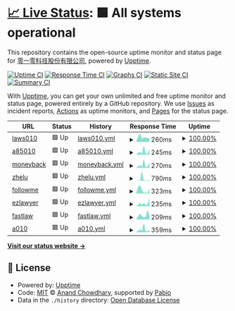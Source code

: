 # [📈 Live Status](https://upptime.010.tw): <!--live status--> **🟩 All systems operational**

This repository contains the open-source uptime monitor and status page for [零一零科技股份有限公司](https://010.tw), powered by [Upptime](https://github.com/upptime/upptime).

[![Uptime CI](https://github.com/010tech/upptime/workflows/Uptime%20CI/badge.svg)](https://github.com/010tech/upptime/actions?query=workflow%3A%22Uptime+CI%22)
[![Response Time CI](https://github.com/010tech/upptime/workflows/Response%20Time%20CI/badge.svg)](https://github.com/010tech/upptime/actions?query=workflow%3A%22Response+Time+CI%22)
[![Graphs CI](https://github.com/010tech/upptime/workflows/Graphs%20CI/badge.svg)](https://github.com/010tech/upptime/actions?query=workflow%3A%22Graphs+CI%22)
[![Static Site CI](https://github.com/010tech/upptime/workflows/Static%20Site%20CI/badge.svg)](https://github.com/010tech/upptime/actions?query=workflow%3A%22Static+Site+CI%22)
[![Summary CI](https://github.com/010tech/upptime/workflows/Summary%20CI/badge.svg)](https://github.com/010tech/upptime/actions?query=workflow%3A%22Summary+CI%22)

With [Upptime](https://upptime.js.org), you can get your own unlimited and free uptime monitor and status page, powered entirely by a GitHub repository. We use [Issues](https://github.com/010tech/upptime/issues) as incident reports, [Actions](https://github.com/010tech/upptime/actions) as uptime monitors, and [Pages](https://upptime.010.tw) for the status page.

<!--start: status pages-->
<!-- This summary is generated by Upptime (https://github.com/upptime/upptime) -->
<!-- Do not edit this manually, your changes will be overwritten -->
<!-- prettier-ignore -->
| URL | Status | History | Response Time | Uptime |
| --- | ------ | ------- | ------------- | ------ |
| <img alt="" src="https://icons.duckduckgo.com/ip3/laws010.com.ico" height="13"> [laws010](https://laws010.com) | 🟩 Up | [laws010.yml](https://github.com/010tech/upptime/commits/HEAD/history/laws010.yml) | <details><summary><img alt="Response time graph" src="./graphs/laws010/response-time-week.png" height="20"> 260ms</summary><br><a href="https://upptime.010.tw/history/laws010"><img alt="Response time 244" src="https://img.shields.io/endpoint?url=https%3A%2F%2Fraw.githubusercontent.com%2F010tech%2Fupptime%2FHEAD%2Fapi%2Flaws010%2Fresponse-time.json"></a><br><a href="https://upptime.010.tw/history/laws010"><img alt="24-hour response time 194" src="https://img.shields.io/endpoint?url=https%3A%2F%2Fraw.githubusercontent.com%2F010tech%2Fupptime%2FHEAD%2Fapi%2Flaws010%2Fresponse-time-day.json"></a><br><a href="https://upptime.010.tw/history/laws010"><img alt="7-day response time 260" src="https://img.shields.io/endpoint?url=https%3A%2F%2Fraw.githubusercontent.com%2F010tech%2Fupptime%2FHEAD%2Fapi%2Flaws010%2Fresponse-time-week.json"></a><br><a href="https://upptime.010.tw/history/laws010"><img alt="30-day response time 244" src="https://img.shields.io/endpoint?url=https%3A%2F%2Fraw.githubusercontent.com%2F010tech%2Fupptime%2FHEAD%2Fapi%2Flaws010%2Fresponse-time-month.json"></a><br><a href="https://upptime.010.tw/history/laws010"><img alt="1-year response time 244" src="https://img.shields.io/endpoint?url=https%3A%2F%2Fraw.githubusercontent.com%2F010tech%2Fupptime%2FHEAD%2Fapi%2Flaws010%2Fresponse-time-year.json"></a></details> | <details><summary><a href="https://upptime.010.tw/history/laws010">100.00%</a></summary><a href="https://upptime.010.tw/history/laws010"><img alt="All-time uptime 100.00%" src="https://img.shields.io/endpoint?url=https%3A%2F%2Fraw.githubusercontent.com%2F010tech%2Fupptime%2FHEAD%2Fapi%2Flaws010%2Fuptime.json"></a><br><a href="https://upptime.010.tw/history/laws010"><img alt="24-hour uptime 100.00%" src="https://img.shields.io/endpoint?url=https%3A%2F%2Fraw.githubusercontent.com%2F010tech%2Fupptime%2FHEAD%2Fapi%2Flaws010%2Fuptime-day.json"></a><br><a href="https://upptime.010.tw/history/laws010"><img alt="7-day uptime 100.00%" src="https://img.shields.io/endpoint?url=https%3A%2F%2Fraw.githubusercontent.com%2F010tech%2Fupptime%2FHEAD%2Fapi%2Flaws010%2Fuptime-week.json"></a><br><a href="https://upptime.010.tw/history/laws010"><img alt="30-day uptime 100.00%" src="https://img.shields.io/endpoint?url=https%3A%2F%2Fraw.githubusercontent.com%2F010tech%2Fupptime%2FHEAD%2Fapi%2Flaws010%2Fuptime-month.json"></a><br><a href="https://upptime.010.tw/history/laws010"><img alt="1-year uptime 100.00%" src="https://img.shields.io/endpoint?url=https%3A%2F%2Fraw.githubusercontent.com%2F010tech%2Fupptime%2FHEAD%2Fapi%2Flaws010%2Fuptime-year.json"></a></details>
| <img alt="" src="https://icons.duckduckgo.com/ip3/85010.tw.ico" height="13"> [a85010](https://85010.tw) | 🟩 Up | [a85010.yml](https://github.com/010tech/upptime/commits/HEAD/history/a85010.yml) | <details><summary><img alt="Response time graph" src="./graphs/a85010/response-time-week.png" height="20"> 245ms</summary><br><a href="https://upptime.010.tw/history/a85010"><img alt="Response time 276" src="https://img.shields.io/endpoint?url=https%3A%2F%2Fraw.githubusercontent.com%2F010tech%2Fupptime%2FHEAD%2Fapi%2Fa85010%2Fresponse-time.json"></a><br><a href="https://upptime.010.tw/history/a85010"><img alt="24-hour response time 455" src="https://img.shields.io/endpoint?url=https%3A%2F%2Fraw.githubusercontent.com%2F010tech%2Fupptime%2FHEAD%2Fapi%2Fa85010%2Fresponse-time-day.json"></a><br><a href="https://upptime.010.tw/history/a85010"><img alt="7-day response time 245" src="https://img.shields.io/endpoint?url=https%3A%2F%2Fraw.githubusercontent.com%2F010tech%2Fupptime%2FHEAD%2Fapi%2Fa85010%2Fresponse-time-week.json"></a><br><a href="https://upptime.010.tw/history/a85010"><img alt="30-day response time 276" src="https://img.shields.io/endpoint?url=https%3A%2F%2Fraw.githubusercontent.com%2F010tech%2Fupptime%2FHEAD%2Fapi%2Fa85010%2Fresponse-time-month.json"></a><br><a href="https://upptime.010.tw/history/a85010"><img alt="1-year response time 276" src="https://img.shields.io/endpoint?url=https%3A%2F%2Fraw.githubusercontent.com%2F010tech%2Fupptime%2FHEAD%2Fapi%2Fa85010%2Fresponse-time-year.json"></a></details> | <details><summary><a href="https://upptime.010.tw/history/a85010">100.00%</a></summary><a href="https://upptime.010.tw/history/a85010"><img alt="All-time uptime 100.00%" src="https://img.shields.io/endpoint?url=https%3A%2F%2Fraw.githubusercontent.com%2F010tech%2Fupptime%2FHEAD%2Fapi%2Fa85010%2Fuptime.json"></a><br><a href="https://upptime.010.tw/history/a85010"><img alt="24-hour uptime 100.00%" src="https://img.shields.io/endpoint?url=https%3A%2F%2Fraw.githubusercontent.com%2F010tech%2Fupptime%2FHEAD%2Fapi%2Fa85010%2Fuptime-day.json"></a><br><a href="https://upptime.010.tw/history/a85010"><img alt="7-day uptime 100.00%" src="https://img.shields.io/endpoint?url=https%3A%2F%2Fraw.githubusercontent.com%2F010tech%2Fupptime%2FHEAD%2Fapi%2Fa85010%2Fuptime-week.json"></a><br><a href="https://upptime.010.tw/history/a85010"><img alt="30-day uptime 100.00%" src="https://img.shields.io/endpoint?url=https%3A%2F%2Fraw.githubusercontent.com%2F010tech%2Fupptime%2FHEAD%2Fapi%2Fa85010%2Fuptime-month.json"></a><br><a href="https://upptime.010.tw/history/a85010"><img alt="1-year uptime 100.00%" src="https://img.shields.io/endpoint?url=https%3A%2F%2Fraw.githubusercontent.com%2F010tech%2Fupptime%2FHEAD%2Fapi%2Fa85010%2Fuptime-year.json"></a></details>
| <img alt="" src="https://icons.duckduckgo.com/ip3/moneyback.co.ico" height="13"> [moneyback](https://moneyback.co) | 🟩 Up | [moneyback.yml](https://github.com/010tech/upptime/commits/HEAD/history/moneyback.yml) | <details><summary><img alt="Response time graph" src="./graphs/moneyback/response-time-week.png" height="20"> 270ms</summary><br><a href="https://upptime.010.tw/history/moneyback"><img alt="Response time 241" src="https://img.shields.io/endpoint?url=https%3A%2F%2Fraw.githubusercontent.com%2F010tech%2Fupptime%2FHEAD%2Fapi%2Fmoneyback%2Fresponse-time.json"></a><br><a href="https://upptime.010.tw/history/moneyback"><img alt="24-hour response time 467" src="https://img.shields.io/endpoint?url=https%3A%2F%2Fraw.githubusercontent.com%2F010tech%2Fupptime%2FHEAD%2Fapi%2Fmoneyback%2Fresponse-time-day.json"></a><br><a href="https://upptime.010.tw/history/moneyback"><img alt="7-day response time 270" src="https://img.shields.io/endpoint?url=https%3A%2F%2Fraw.githubusercontent.com%2F010tech%2Fupptime%2FHEAD%2Fapi%2Fmoneyback%2Fresponse-time-week.json"></a><br><a href="https://upptime.010.tw/history/moneyback"><img alt="30-day response time 241" src="https://img.shields.io/endpoint?url=https%3A%2F%2Fraw.githubusercontent.com%2F010tech%2Fupptime%2FHEAD%2Fapi%2Fmoneyback%2Fresponse-time-month.json"></a><br><a href="https://upptime.010.tw/history/moneyback"><img alt="1-year response time 241" src="https://img.shields.io/endpoint?url=https%3A%2F%2Fraw.githubusercontent.com%2F010tech%2Fupptime%2FHEAD%2Fapi%2Fmoneyback%2Fresponse-time-year.json"></a></details> | <details><summary><a href="https://upptime.010.tw/history/moneyback">100.00%</a></summary><a href="https://upptime.010.tw/history/moneyback"><img alt="All-time uptime 100.00%" src="https://img.shields.io/endpoint?url=https%3A%2F%2Fraw.githubusercontent.com%2F010tech%2Fupptime%2FHEAD%2Fapi%2Fmoneyback%2Fuptime.json"></a><br><a href="https://upptime.010.tw/history/moneyback"><img alt="24-hour uptime 100.00%" src="https://img.shields.io/endpoint?url=https%3A%2F%2Fraw.githubusercontent.com%2F010tech%2Fupptime%2FHEAD%2Fapi%2Fmoneyback%2Fuptime-day.json"></a><br><a href="https://upptime.010.tw/history/moneyback"><img alt="7-day uptime 100.00%" src="https://img.shields.io/endpoint?url=https%3A%2F%2Fraw.githubusercontent.com%2F010tech%2Fupptime%2FHEAD%2Fapi%2Fmoneyback%2Fuptime-week.json"></a><br><a href="https://upptime.010.tw/history/moneyback"><img alt="30-day uptime 100.00%" src="https://img.shields.io/endpoint?url=https%3A%2F%2Fraw.githubusercontent.com%2F010tech%2Fupptime%2FHEAD%2Fapi%2Fmoneyback%2Fuptime-month.json"></a><br><a href="https://upptime.010.tw/history/moneyback"><img alt="1-year uptime 100.00%" src="https://img.shields.io/endpoint?url=https%3A%2F%2Fraw.githubusercontent.com%2F010tech%2Fupptime%2FHEAD%2Fapi%2Fmoneyback%2Fuptime-year.json"></a></details>
| <img alt="" src="https://icons.duckduckgo.com/ip3/zhelu.tw.ico" height="13"> [zhelu](https://zhelu.tw) | 🟩 Up | [zhelu.yml](https://github.com/010tech/upptime/commits/HEAD/history/zhelu.yml) | <details><summary><img alt="Response time graph" src="./graphs/zhelu/response-time-week.png" height="20"> 790ms</summary><br><a href="https://upptime.010.tw/history/zhelu"><img alt="Response time 565" src="https://img.shields.io/endpoint?url=https%3A%2F%2Fraw.githubusercontent.com%2F010tech%2Fupptime%2FHEAD%2Fapi%2Fzhelu%2Fresponse-time.json"></a><br><a href="https://upptime.010.tw/history/zhelu"><img alt="24-hour response time 289" src="https://img.shields.io/endpoint?url=https%3A%2F%2Fraw.githubusercontent.com%2F010tech%2Fupptime%2FHEAD%2Fapi%2Fzhelu%2Fresponse-time-day.json"></a><br><a href="https://upptime.010.tw/history/zhelu"><img alt="7-day response time 790" src="https://img.shields.io/endpoint?url=https%3A%2F%2Fraw.githubusercontent.com%2F010tech%2Fupptime%2FHEAD%2Fapi%2Fzhelu%2Fresponse-time-week.json"></a><br><a href="https://upptime.010.tw/history/zhelu"><img alt="30-day response time 565" src="https://img.shields.io/endpoint?url=https%3A%2F%2Fraw.githubusercontent.com%2F010tech%2Fupptime%2FHEAD%2Fapi%2Fzhelu%2Fresponse-time-month.json"></a><br><a href="https://upptime.010.tw/history/zhelu"><img alt="1-year response time 565" src="https://img.shields.io/endpoint?url=https%3A%2F%2Fraw.githubusercontent.com%2F010tech%2Fupptime%2FHEAD%2Fapi%2Fzhelu%2Fresponse-time-year.json"></a></details> | <details><summary><a href="https://upptime.010.tw/history/zhelu">100.00%</a></summary><a href="https://upptime.010.tw/history/zhelu"><img alt="All-time uptime 100.00%" src="https://img.shields.io/endpoint?url=https%3A%2F%2Fraw.githubusercontent.com%2F010tech%2Fupptime%2FHEAD%2Fapi%2Fzhelu%2Fuptime.json"></a><br><a href="https://upptime.010.tw/history/zhelu"><img alt="24-hour uptime 100.00%" src="https://img.shields.io/endpoint?url=https%3A%2F%2Fraw.githubusercontent.com%2F010tech%2Fupptime%2FHEAD%2Fapi%2Fzhelu%2Fuptime-day.json"></a><br><a href="https://upptime.010.tw/history/zhelu"><img alt="7-day uptime 100.00%" src="https://img.shields.io/endpoint?url=https%3A%2F%2Fraw.githubusercontent.com%2F010tech%2Fupptime%2FHEAD%2Fapi%2Fzhelu%2Fuptime-week.json"></a><br><a href="https://upptime.010.tw/history/zhelu"><img alt="30-day uptime 100.00%" src="https://img.shields.io/endpoint?url=https%3A%2F%2Fraw.githubusercontent.com%2F010tech%2Fupptime%2FHEAD%2Fapi%2Fzhelu%2Fuptime-month.json"></a><br><a href="https://upptime.010.tw/history/zhelu"><img alt="1-year uptime 100.00%" src="https://img.shields.io/endpoint?url=https%3A%2F%2Fraw.githubusercontent.com%2F010tech%2Fupptime%2FHEAD%2Fapi%2Fzhelu%2Fuptime-year.json"></a></details>
| <img alt="" src="https://icons.duckduckgo.com/ip3/followme.law.ico" height="13"> [followme](https://followme.law) | 🟩 Up | [followme.yml](https://github.com/010tech/upptime/commits/HEAD/history/followme.yml) | <details><summary><img alt="Response time graph" src="./graphs/followme/response-time-week.png" height="20"> 323ms</summary><br><a href="https://upptime.010.tw/history/followme"><img alt="Response time 265" src="https://img.shields.io/endpoint?url=https%3A%2F%2Fraw.githubusercontent.com%2F010tech%2Fupptime%2FHEAD%2Fapi%2Ffollowme%2Fresponse-time.json"></a><br><a href="https://upptime.010.tw/history/followme"><img alt="24-hour response time 465" src="https://img.shields.io/endpoint?url=https%3A%2F%2Fraw.githubusercontent.com%2F010tech%2Fupptime%2FHEAD%2Fapi%2Ffollowme%2Fresponse-time-day.json"></a><br><a href="https://upptime.010.tw/history/followme"><img alt="7-day response time 323" src="https://img.shields.io/endpoint?url=https%3A%2F%2Fraw.githubusercontent.com%2F010tech%2Fupptime%2FHEAD%2Fapi%2Ffollowme%2Fresponse-time-week.json"></a><br><a href="https://upptime.010.tw/history/followme"><img alt="30-day response time 265" src="https://img.shields.io/endpoint?url=https%3A%2F%2Fraw.githubusercontent.com%2F010tech%2Fupptime%2FHEAD%2Fapi%2Ffollowme%2Fresponse-time-month.json"></a><br><a href="https://upptime.010.tw/history/followme"><img alt="1-year response time 265" src="https://img.shields.io/endpoint?url=https%3A%2F%2Fraw.githubusercontent.com%2F010tech%2Fupptime%2FHEAD%2Fapi%2Ffollowme%2Fresponse-time-year.json"></a></details> | <details><summary><a href="https://upptime.010.tw/history/followme">100.00%</a></summary><a href="https://upptime.010.tw/history/followme"><img alt="All-time uptime 100.00%" src="https://img.shields.io/endpoint?url=https%3A%2F%2Fraw.githubusercontent.com%2F010tech%2Fupptime%2FHEAD%2Fapi%2Ffollowme%2Fuptime.json"></a><br><a href="https://upptime.010.tw/history/followme"><img alt="24-hour uptime 100.00%" src="https://img.shields.io/endpoint?url=https%3A%2F%2Fraw.githubusercontent.com%2F010tech%2Fupptime%2FHEAD%2Fapi%2Ffollowme%2Fuptime-day.json"></a><br><a href="https://upptime.010.tw/history/followme"><img alt="7-day uptime 100.00%" src="https://img.shields.io/endpoint?url=https%3A%2F%2Fraw.githubusercontent.com%2F010tech%2Fupptime%2FHEAD%2Fapi%2Ffollowme%2Fuptime-week.json"></a><br><a href="https://upptime.010.tw/history/followme"><img alt="30-day uptime 100.00%" src="https://img.shields.io/endpoint?url=https%3A%2F%2Fraw.githubusercontent.com%2F010tech%2Fupptime%2FHEAD%2Fapi%2Ffollowme%2Fuptime-month.json"></a><br><a href="https://upptime.010.tw/history/followme"><img alt="1-year uptime 100.00%" src="https://img.shields.io/endpoint?url=https%3A%2F%2Fraw.githubusercontent.com%2F010tech%2Fupptime%2FHEAD%2Fapi%2Ffollowme%2Fuptime-year.json"></a></details>
| <img alt="" src="https://icons.duckduckgo.com/ip3/ezlawyer.tw.ico" height="13"> [ezlawyer](https://ezlawyer.tw) | 🟩 Up | [ezlawyer.yml](https://github.com/010tech/upptime/commits/HEAD/history/ezlawyer.yml) | <details><summary><img alt="Response time graph" src="./graphs/ezlawyer/response-time-week.png" height="20"> 235ms</summary><br><a href="https://upptime.010.tw/history/ezlawyer"><img alt="Response time 239" src="https://img.shields.io/endpoint?url=https%3A%2F%2Fraw.githubusercontent.com%2F010tech%2Fupptime%2FHEAD%2Fapi%2Fezlawyer%2Fresponse-time.json"></a><br><a href="https://upptime.010.tw/history/ezlawyer"><img alt="24-hour response time 672" src="https://img.shields.io/endpoint?url=https%3A%2F%2Fraw.githubusercontent.com%2F010tech%2Fupptime%2FHEAD%2Fapi%2Fezlawyer%2Fresponse-time-day.json"></a><br><a href="https://upptime.010.tw/history/ezlawyer"><img alt="7-day response time 235" src="https://img.shields.io/endpoint?url=https%3A%2F%2Fraw.githubusercontent.com%2F010tech%2Fupptime%2FHEAD%2Fapi%2Fezlawyer%2Fresponse-time-week.json"></a><br><a href="https://upptime.010.tw/history/ezlawyer"><img alt="30-day response time 239" src="https://img.shields.io/endpoint?url=https%3A%2F%2Fraw.githubusercontent.com%2F010tech%2Fupptime%2FHEAD%2Fapi%2Fezlawyer%2Fresponse-time-month.json"></a><br><a href="https://upptime.010.tw/history/ezlawyer"><img alt="1-year response time 239" src="https://img.shields.io/endpoint?url=https%3A%2F%2Fraw.githubusercontent.com%2F010tech%2Fupptime%2FHEAD%2Fapi%2Fezlawyer%2Fresponse-time-year.json"></a></details> | <details><summary><a href="https://upptime.010.tw/history/ezlawyer">100.00%</a></summary><a href="https://upptime.010.tw/history/ezlawyer"><img alt="All-time uptime 100.00%" src="https://img.shields.io/endpoint?url=https%3A%2F%2Fraw.githubusercontent.com%2F010tech%2Fupptime%2FHEAD%2Fapi%2Fezlawyer%2Fuptime.json"></a><br><a href="https://upptime.010.tw/history/ezlawyer"><img alt="24-hour uptime 100.00%" src="https://img.shields.io/endpoint?url=https%3A%2F%2Fraw.githubusercontent.com%2F010tech%2Fupptime%2FHEAD%2Fapi%2Fezlawyer%2Fuptime-day.json"></a><br><a href="https://upptime.010.tw/history/ezlawyer"><img alt="7-day uptime 100.00%" src="https://img.shields.io/endpoint?url=https%3A%2F%2Fraw.githubusercontent.com%2F010tech%2Fupptime%2FHEAD%2Fapi%2Fezlawyer%2Fuptime-week.json"></a><br><a href="https://upptime.010.tw/history/ezlawyer"><img alt="30-day uptime 100.00%" src="https://img.shields.io/endpoint?url=https%3A%2F%2Fraw.githubusercontent.com%2F010tech%2Fupptime%2FHEAD%2Fapi%2Fezlawyer%2Fuptime-month.json"></a><br><a href="https://upptime.010.tw/history/ezlawyer"><img alt="1-year uptime 100.00%" src="https://img.shields.io/endpoint?url=https%3A%2F%2Fraw.githubusercontent.com%2F010tech%2Fupptime%2FHEAD%2Fapi%2Fezlawyer%2Fuptime-year.json"></a></details>
| <img alt="" src="https://icons.duckduckgo.com/ip3/fastlaw.tw.ico" height="13"> [fastlaw](https://fastlaw.tw) | 🟩 Up | [fastlaw.yml](https://github.com/010tech/upptime/commits/HEAD/history/fastlaw.yml) | <details><summary><img alt="Response time graph" src="./graphs/fastlaw/response-time-week.png" height="20"> 209ms</summary><br><a href="https://upptime.010.tw/history/fastlaw"><img alt="Response time 183" src="https://img.shields.io/endpoint?url=https%3A%2F%2Fraw.githubusercontent.com%2F010tech%2Fupptime%2FHEAD%2Fapi%2Ffastlaw%2Fresponse-time.json"></a><br><a href="https://upptime.010.tw/history/fastlaw"><img alt="24-hour response time 158" src="https://img.shields.io/endpoint?url=https%3A%2F%2Fraw.githubusercontent.com%2F010tech%2Fupptime%2FHEAD%2Fapi%2Ffastlaw%2Fresponse-time-day.json"></a><br><a href="https://upptime.010.tw/history/fastlaw"><img alt="7-day response time 209" src="https://img.shields.io/endpoint?url=https%3A%2F%2Fraw.githubusercontent.com%2F010tech%2Fupptime%2FHEAD%2Fapi%2Ffastlaw%2Fresponse-time-week.json"></a><br><a href="https://upptime.010.tw/history/fastlaw"><img alt="30-day response time 183" src="https://img.shields.io/endpoint?url=https%3A%2F%2Fraw.githubusercontent.com%2F010tech%2Fupptime%2FHEAD%2Fapi%2Ffastlaw%2Fresponse-time-month.json"></a><br><a href="https://upptime.010.tw/history/fastlaw"><img alt="1-year response time 183" src="https://img.shields.io/endpoint?url=https%3A%2F%2Fraw.githubusercontent.com%2F010tech%2Fupptime%2FHEAD%2Fapi%2Ffastlaw%2Fresponse-time-year.json"></a></details> | <details><summary><a href="https://upptime.010.tw/history/fastlaw">100.00%</a></summary><a href="https://upptime.010.tw/history/fastlaw"><img alt="All-time uptime 100.00%" src="https://img.shields.io/endpoint?url=https%3A%2F%2Fraw.githubusercontent.com%2F010tech%2Fupptime%2FHEAD%2Fapi%2Ffastlaw%2Fuptime.json"></a><br><a href="https://upptime.010.tw/history/fastlaw"><img alt="24-hour uptime 100.00%" src="https://img.shields.io/endpoint?url=https%3A%2F%2Fraw.githubusercontent.com%2F010tech%2Fupptime%2FHEAD%2Fapi%2Ffastlaw%2Fuptime-day.json"></a><br><a href="https://upptime.010.tw/history/fastlaw"><img alt="7-day uptime 100.00%" src="https://img.shields.io/endpoint?url=https%3A%2F%2Fraw.githubusercontent.com%2F010tech%2Fupptime%2FHEAD%2Fapi%2Ffastlaw%2Fuptime-week.json"></a><br><a href="https://upptime.010.tw/history/fastlaw"><img alt="30-day uptime 100.00%" src="https://img.shields.io/endpoint?url=https%3A%2F%2Fraw.githubusercontent.com%2F010tech%2Fupptime%2FHEAD%2Fapi%2Ffastlaw%2Fuptime-month.json"></a><br><a href="https://upptime.010.tw/history/fastlaw"><img alt="1-year uptime 100.00%" src="https://img.shields.io/endpoint?url=https%3A%2F%2Fraw.githubusercontent.com%2F010tech%2Fupptime%2FHEAD%2Fapi%2Ffastlaw%2Fuptime-year.json"></a></details>
| <img alt="" src="https://icons.duckduckgo.com/ip3/010.tw.ico" height="13"> [a010](https://010.tw) | 🟩 Up | [a010.yml](https://github.com/010tech/upptime/commits/HEAD/history/a010.yml) | <details><summary><img alt="Response time graph" src="./graphs/a010/response-time-week.png" height="20"> 359ms</summary><br><a href="https://upptime.010.tw/history/a010"><img alt="Response time 391" src="https://img.shields.io/endpoint?url=https%3A%2F%2Fraw.githubusercontent.com%2F010tech%2Fupptime%2FHEAD%2Fapi%2Fa010%2Fresponse-time.json"></a><br><a href="https://upptime.010.tw/history/a010"><img alt="24-hour response time 307" src="https://img.shields.io/endpoint?url=https%3A%2F%2Fraw.githubusercontent.com%2F010tech%2Fupptime%2FHEAD%2Fapi%2Fa010%2Fresponse-time-day.json"></a><br><a href="https://upptime.010.tw/history/a010"><img alt="7-day response time 359" src="https://img.shields.io/endpoint?url=https%3A%2F%2Fraw.githubusercontent.com%2F010tech%2Fupptime%2FHEAD%2Fapi%2Fa010%2Fresponse-time-week.json"></a><br><a href="https://upptime.010.tw/history/a010"><img alt="30-day response time 391" src="https://img.shields.io/endpoint?url=https%3A%2F%2Fraw.githubusercontent.com%2F010tech%2Fupptime%2FHEAD%2Fapi%2Fa010%2Fresponse-time-month.json"></a><br><a href="https://upptime.010.tw/history/a010"><img alt="1-year response time 391" src="https://img.shields.io/endpoint?url=https%3A%2F%2Fraw.githubusercontent.com%2F010tech%2Fupptime%2FHEAD%2Fapi%2Fa010%2Fresponse-time-year.json"></a></details> | <details><summary><a href="https://upptime.010.tw/history/a010">100.00%</a></summary><a href="https://upptime.010.tw/history/a010"><img alt="All-time uptime 100.00%" src="https://img.shields.io/endpoint?url=https%3A%2F%2Fraw.githubusercontent.com%2F010tech%2Fupptime%2FHEAD%2Fapi%2Fa010%2Fuptime.json"></a><br><a href="https://upptime.010.tw/history/a010"><img alt="24-hour uptime 100.00%" src="https://img.shields.io/endpoint?url=https%3A%2F%2Fraw.githubusercontent.com%2F010tech%2Fupptime%2FHEAD%2Fapi%2Fa010%2Fuptime-day.json"></a><br><a href="https://upptime.010.tw/history/a010"><img alt="7-day uptime 100.00%" src="https://img.shields.io/endpoint?url=https%3A%2F%2Fraw.githubusercontent.com%2F010tech%2Fupptime%2FHEAD%2Fapi%2Fa010%2Fuptime-week.json"></a><br><a href="https://upptime.010.tw/history/a010"><img alt="30-day uptime 100.00%" src="https://img.shields.io/endpoint?url=https%3A%2F%2Fraw.githubusercontent.com%2F010tech%2Fupptime%2FHEAD%2Fapi%2Fa010%2Fuptime-month.json"></a><br><a href="https://upptime.010.tw/history/a010"><img alt="1-year uptime 100.00%" src="https://img.shields.io/endpoint?url=https%3A%2F%2Fraw.githubusercontent.com%2F010tech%2Fupptime%2FHEAD%2Fapi%2Fa010%2Fuptime-year.json"></a></details>

<!--end: status pages-->

[**Visit our status website →**](https://upptime.010.tw)

## 📄 License

- Powered by: [Upptime](https://github.com/upptime/upptime)
- Code: [MIT](./LICENSE) © [Anand Chowdhary](https://anandchowdhary.com), supported by [Pabio](https://pabio.com)
- Data in the `./history` directory: [Open Database License](https://opendatacommons.org/licenses/odbl/1-0/)
